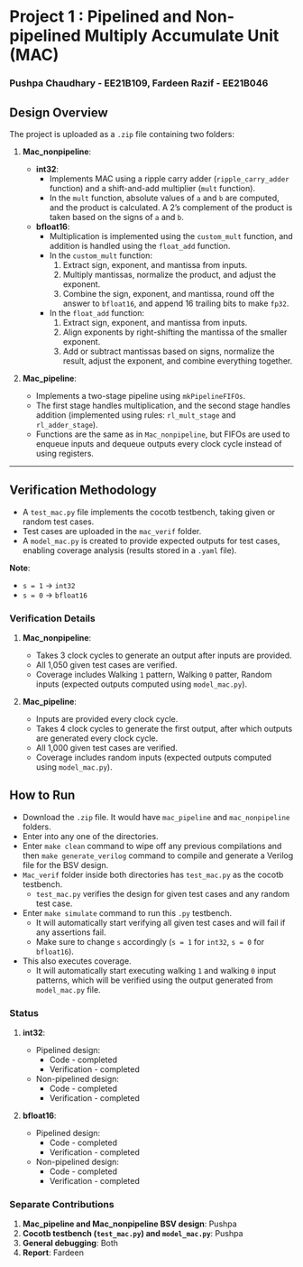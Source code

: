 # Project 1 : Pipelined and Non-pipelined Multiply Accumulate Unit (MAC)

### Pushpa Chaudhary - EE21B109, Fardeen Razif - EE21B046

## Design Overview

The project is uploaded as a `.zip` file containing two folders:

1. **Mac_nonpipeline**:  
   - **int32**:  
     - Implements MAC using a ripple carry adder (`ripple_carry_adder` function) and a shift-and-add multiplier (`mult` function).  
     - In the `mult` function, absolute values of `a` and `b` are computed, and the product is calculated. A 2’s complement of the product is taken based on the signs of `a` and `b`.  
   - **bfloat16**:  
     - Multiplication is implemented using the `custom_mult` function, and addition is handled using the `float_add` function.  
     - In the `custom_mult` function:  
       1. Extract sign, exponent, and mantissa from inputs.  
       2. Multiply mantissas, normalize the product, and adjust the exponent.  
       3. Combine the sign, exponent, and mantissa, round off the answer to `bfloat16`, and append 16 trailing bits to make `fp32`.  
     - In the `float_add` function:  
       1. Extract sign, exponent, and mantissa from inputs.  
       2. Align exponents by right-shifting the mantissa of the smaller exponent.  
       3. Add or subtract mantissas based on signs, normalize the result, adjust the exponent, and combine everything together.  

2. **Mac_pipeline**:  
   - Implements a two-stage pipeline using `mkPipelineFIFOs`.  
   - The first stage handles multiplication, and the second stage handles addition (implemented using rules: `rl_mult_stage` and `rl_adder_stage`).  
   - Functions are the same as in `Mac_nonpipeline`, but FIFOs are used to enqueue inputs and dequeue outputs every clock cycle instead of using registers.

---

## Verification Methodology

- A `test_mac.py` file implements the cocotb testbench, taking given or random test cases.  
- Test cases are uploaded in the `mac_verif` folder.  
- A `model_mac.py` is created to provide expected outputs for test cases, enabling coverage analysis (results stored in a `.yaml` file).  

**Note**:  
- `s = 1` → `int32`  
- `s = 0` → `bfloat16`

### Verification Details

1. **Mac_nonpipeline**:  
   - Takes 3 clock cycles to generate an output after inputs are provided.  
   - All 1,050 given test cases are verified.  
   - Coverage includes Walking `1` pattern, Walking `0` patter, Random inputs (expected outputs computed using `model_mac.py`).  

2. **Mac_pipeline**:  
   - Inputs are provided every clock cycle.  
   - Takes 4 clock cycles to generate the first output, after which outputs are generated every clock cycle.  
   - All 1,000 given test cases are verified.  
   - Coverage includes random inputs (expected outputs computed using `model_mac.py`).  
 

## How to Run

* Download the `.zip` file. It would have `mac_pipeline` and `mac_nonpipeline` folders. 
* Enter into any one of the directories.
* Enter `make clean` command to wipe off any previous compilations and then `make generate_verilog` command to compile and generate a Verilog file for the BSV design.
* `Mac_verif` folder inside both directories has `test_mac.py` as the cocotb testbench.
  * `test_mac.py` verifies the design for given test cases and any random test case. 
* Enter `make simulate` command to run this `.py` testbench. 
  * It will automatically start verifying all given test cases and will fail if any assertions fail. 
  * Make sure to change `s` accordingly (`s = 1` for `int32`, `s = 0` for `bfloat16`).
* This also executes coverage. 
  * It will automatically start executing walking `1` and walking `0` input patterns, which will be verified using the output generated from `model_mac.py` file.

### Status
1. **int32**:
   * Pipelined design: 
     * Code - completed
     * Verification - completed
   * Non-pipelined design: 
     * Code - completed
     * Verification - completed

2. **bfloat16**:
   * Pipelined design: 
     * Code - completed
     * Verification - completed
   * Non-pipelined design: 
     * Code - completed
     * Verification - completed


### Separate Contributions

1. **Mac_pipeline and Mac_nonpipeline BSV design**: Pushpa  
2. **Cocotb testbench (`test_mac.py`) and `model_mac.py`**: Pushpa  
3. **General debugging**: Both  
4. **Report**: Fardeen  
